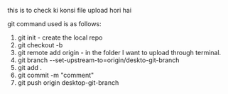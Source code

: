 this is to check ki konsi file upload hori hai

git command used is as follows:
1. git init - create the local repo 
2. git checkout -b <git ssh of the original>
3. git remote add origin <git ssh> - in the folder I want to upload through terminal.
4. git branch --set-upstream-to=origin/deskto-git-branch
5. git add .
6. git commit -m "comment"
7. git push origin desktop-git-branch
